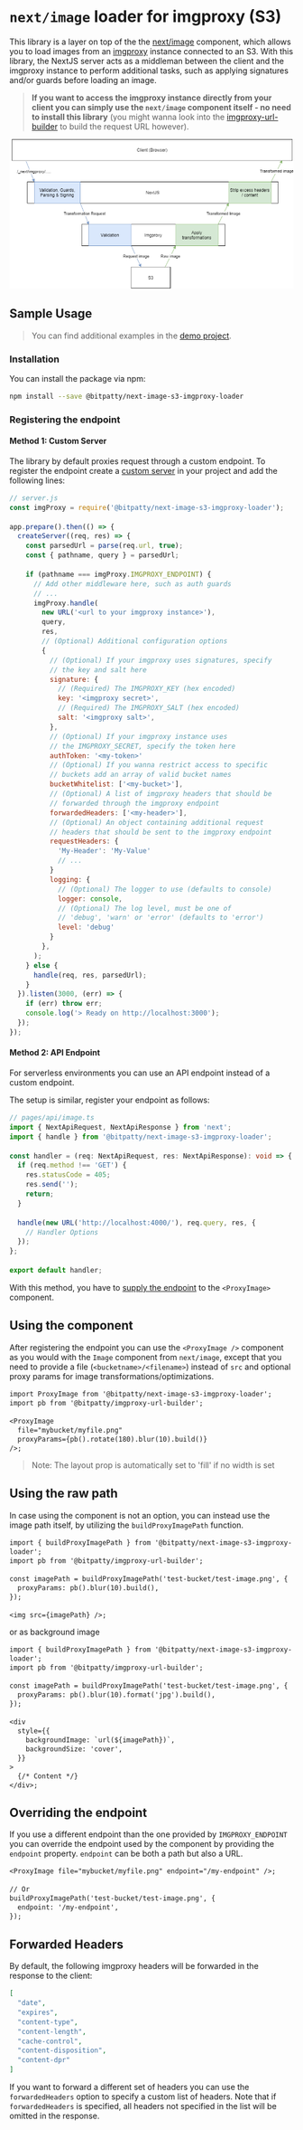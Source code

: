 # `next/image` loader for imgproxy (S3)

This library is a layer on top of the the [next/image](https://nextjs.org/docs/api-reference/next/image) component, which allows you to load images from an [imgproxy](https://github.com/imgproxy/imgproxy) instance connected to an S3. With this library, the NextJS server acts as a middleman between the client and the imgproxy instance to perform additional tasks, such as applying signatures and/or guards before loading an image.

> **If you want to access the imgproxy instance directly from your client you can simply use the `next/image` component itself - no need to install this library** (you might wanna look into the [imgproxy-url-builder](https://github.com/BitPatty/imgproxy-url-builder) to build the request URL however).

![Request Flow](https://github.com/BitPatty/next-image-s3-imgproxy-loader/raw/master/request_flow.png)

## Sample Usage

> You can find additional examples in the [demo project](https://github.com/BitPatty/next-image-s3-imgproxy-loader/blob/master/example/pages/index.tsx).

### Installation

You can install the package via npm:

```sh
npm install --save @bitpatty/next-image-s3-imgproxy-loader
```

### Registering the endpoint

#### Method 1: Custom Server

The library by default proxies request through a custom endpoint. To register the endpoint create a [custom server](https://nextjs.org/docs/advanced-features/custom-server) in your project and add the following lines:

```js
// server.js
const imgProxy = require('@bitpatty/next-image-s3-imgproxy-loader');

app.prepare().then(() => {
  createServer((req, res) => {
    const parsedUrl = parse(req.url, true);
    const { pathname, query } = parsedUrl;

    if (pathname === imgProxy.IMGPROXY_ENDPOINT) {
      // Add other middleware here, such as auth guards
      // ...
      imgProxy.handle(
        new URL('<url to your imgproxy instance>'),
        query,
        res,
        // (Optional) Additional configuration options
        {
          // (Optional) If your imgproxy uses signatures, specify
          // the key and salt here
          signature: {
            // (Required) The IMGPROXY_KEY (hex encoded)
            key: '<imgproxy secret>',
            // (Required) The IMGPROXY_SALT (hex encoded)
            salt: '<imgproxy salt>',
          },
          // (Optional) If your imgproxy instance uses
          // the IMGPROXY_SECRET, specify the token here
          authToken: '<my-token>'
          // (Optional) If you wanna restrict access to specific
          // buckets add an array of valid bucket names
          bucketWhitelist: ['<my-bucket>'],
          // (Optional) A list of imgproxy headers that should be
          // forwarded through the imgproxy endpoint
          forwardedHeaders: ['<my-header>'],
          // (Optional) An object containing additional request
          // headers that should be sent to the imgproxy endpoint
          requestHeaders: {
            'My-Header': 'My-Value'
            // ...
          }
          logging: {
            // (Optional) The logger to use (defaults to console)
            logger: console,
            // (Optional) The log level, must be one of
            // 'debug', 'warn' or 'error' (defaults to 'error')
            level: 'debug'
          }
        },
      );
    } else {
      handle(req, res, parsedUrl);
    }
  }).listen(3000, (err) => {
    if (err) throw err;
    console.log('> Ready on http://localhost:3000');
  });
});
```

#### Method 2: API Endpoint

For serverless environments you can use an API endpoint instead of a custom endpoint.

The setup is similar, register your endpoint as follows:

```typescript
// pages/api/image.ts
import { NextApiRequest, NextApiResponse } from 'next';
import { handle } from '@bitpatty/next-image-s3-imgproxy-loader';

const handler = (req: NextApiRequest, res: NextApiResponse): void => {
  if (req.method !== 'GET') {
    res.statusCode = 405;
    res.send('');
    return;
  }

  handle(new URL('http://localhost:4000/'), req.query, res, {
    // Handler Options
  });
};

export default handler;
```

With this method, you have to [supply the endpoint](#overriding-the-endpoint) to the `<ProxyImage>` component.

## Using the component

After registering the endpoint you can use the `<ProxyImage />` component as you would with the `Image` component from `next/image`, except that you need to provide a file (`<bucketname>/<filename>`) instead of `src` and optional proxy params for image transformations/optimizations.

```tsx
import ProxyImage from '@bitpatty/next-image-s3-imgproxy-loader';
import pb from '@bitpatty/imgproxy-url-builder';

<ProxyImage
  file="mybucket/myfile.png"
  proxyParams={pb().rotate(180).blur(10).build()}
/>;
```

> Note: The layout prop is automatically set to 'fill' if no width is set

## Using the raw path

In case using the component is not an option, you can instead use the image path itself, by utilizing the `buildProxyImagePath` function.

```tsx
import { buildProxyImagePath } from '@bitpatty/next-image-s3-imgproxy-loader';
import pb from '@bitpatty/imgproxy-url-builder';

const imagePath = buildProxyImagePath('test-bucket/test-image.png', {
  proxyParams: pb().blur(10).build(),
});

<img src={imagePath} />;
```

or as background image

```tsx
import { buildProxyImagePath } from '@bitpatty/next-image-s3-imgproxy-loader';
import pb from '@bitpatty/imgproxy-url-builder';

const imagePath = buildProxyImagePath('test-bucket/test-image.png', {
  proxyParams: pb().blur(10).format('jpg').build(),
});

<div
  style={{
    backgroundImage: `url(${imagePath})`,
    backgroundSize: 'cover',
  }}
>
  {/* Content */}
</div>;
```

## Overriding the endpoint

If you use a different endpoint than the one provided by `IMGPROXY_ENDPOINT` you can override the endpoint used by the component by providing the `endpoint` property. `endpoint` can be both a path but also a URL.

```tsx
<ProxyImage file="mybucket/myfile.png" endpoint="/my-endpoint" />;

// Or
buildProxyImagePath('test-bucket/test-image.png', {
  endpoint: '/my-endpoint',
});
```

## Forwarded Headers

By default, the following imgproxy headers will be forwarded in the response to the client:

```json
[
  "date",
  "expires",
  "content-type",
  "content-length",
  "cache-control",
  "content-disposition",
  "content-dpr"
]
```

If you want to forward a different set of headers you can use the `forwardedHeaders` option to specify a custom list of headers. Note that if `forwardedHeaders` is specified, all headers not specified in the list will be omitted in the response.
